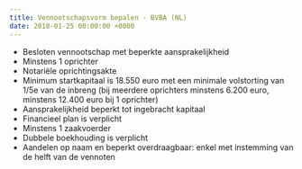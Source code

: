 ```yaml
---
title: Vennootschapsvorm bepalen - BVBA (NL)
date: 2018-01-25 00:00:00 +0000
---
```

* Besloten vennootschap met beperkte aansprakelijkheid
* Minstens 1 oprichter
* Notariële oprichtingsakte
* Minimum startkapitaal is 18.550 euro met een minimale volstorting van 1/5e van de inbreng (bij meerdere oprichters minstens 6.200 euro, minstens 12.400 euro bij 1 oprichter)
* Aansprakelijkheid beperkt tot ingebracht kapitaal
* Financieel plan is verplicht
* Minstens 1 zaakvoerder
* Dubbele boekhouding is verplicht
* Aandelen op naam en beperkt overdraagbaar: enkel met instemming van de helft van de vennoten